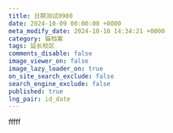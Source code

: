 ```yaml
---
title: 日期测试0900
date: 2024-10-09 00:00:00 +0000
meta_modify_date: 2024-10-10 14:34:21 +0000
category: 猫档案
tags: 延长校区
comments_disable: false
image_viewer_on: false
image_lazy_loader_on: true
on_site_search_exclude: false
search_engine_exclude: false
published: true
lng_pair: id_date
---
```

fffff